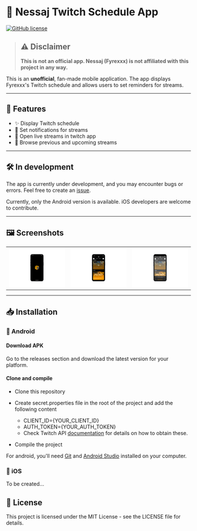 # 📱 Nessaj Twitch Schedule App

[![GitHub license](https://img.shields.io/badge/license-MIT-blue.svg)](LICENSE)



> ## ⚠️ Disclaimer
>  **This is not an official app. Nessaj (Fyrexxx) is not affiliated with this project in any way.**

This is an **unofficial**, fan-made mobile application. The app displays Fyrexxx's Twitch schedule and allows users to set reminders for streams.

---

## 🚀 Features

- ✨ Display Twitch schedule
- 💬 Set notifications for streams
- 🎥 Open live streams in twitch app
- 📆  Browse previous and upcoming streams

---

## 🛠️ In development

The app is currently under development, and you may encounter bugs or errors. Feel free to create an  [issue](https://github.com/CzinkeM/NessajTwitchSchedule/issues).

Currently, only the Android version is available. iOS developers are welcome to contribute.

---


## 🖼️ Screenshots

|                                                                |                                                            |                                                               |
|----------------------------------------------------------------|------------------------------------------------------------|---------------------------------------------------------------|
| <img src="resources\mockups\mockup_splashScreen.png" width=""> | <img src="resources\mockups\mockup_schedule.png" width=""> | <img src="resources\mockups\mockup_bottomsheet.png" width=""> |

---

## 📥 Installation

### 🤖 Android
#### Download APK

Go to the releases section and download the latest version for your platform.

#### Clone and compile

- Clone this repository

- Create secret.properties file in the root of the project and add the following content
  - CLIENT_ID={YOUR_CLIENT_ID}
  - AUTH_TOKEN={YOUR_AUTH_TOKEN}
  - Check Twitch API [documentation](https://dev.twitch.tv/docs/) for details on how to obtain these.

- Compile the project 

For android, you'll need [Git](https://git-scm.com) and [Android Studio](https://developer.android.com/studio) installed on your computer.

### 🍏 iOS

To be created...

## 📝 License

This project is licensed under the MIT License - see the LICENSE file for details.
